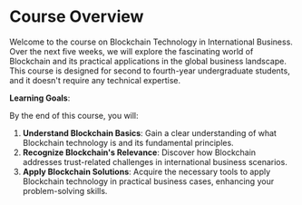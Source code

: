 # Course Overview

Welcome to the course on Blockchain Technology in International Business. Over the next five weeks, we will explore the fascinating world of Blockchain and its practical applications in the global business landscape. This course is designed for second to fourth-year undergraduate students, and it doesn't require any technical expertise.

**Learning Goals**:

By the end of this course, you will:

1. **Understand Blockchain Basics**: Gain a clear understanding of what Blockchain technology is and its fundamental principles.
2. **Recognize Blockchain's Relevance**: Discover how Blockchain addresses trust-related challenges in international business scenarios.
3. **Apply Blockchain Solutions**: Acquire the necessary tools to apply Blockchain technology in practical business cases, enhancing your problem-solving skills.
